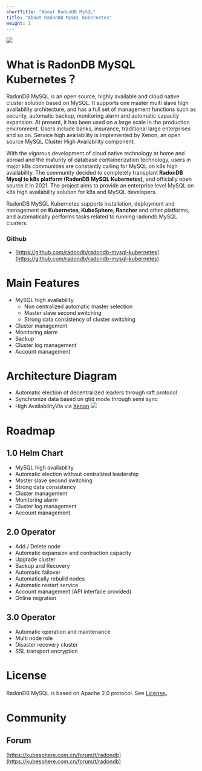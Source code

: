 ```yaml
---
shortTitle: "About RadonDB MySQL"
title: "About RadonDB MySQL Kubernetes"
weight: 1
---
```

![](https://dbg-files.pek3b.qingstor.com/radondb_website/news/211102_RadonDB%20MySQL%20on%20K8s%202.1.0%20%E5%8F%91%E5%B8%83%EF%BC%81/2.jpg)

# What is RadonDB MySQL Kubernetes？
RadonDB MySQL is an open source, highly available and cloud native cluster solution based on MySQL. It supports one master multi slave high availability architecture, and has a full set of management functions such as security, automatic backup, monitoring alarm and automatic capacity expansion. At present, it has been used on a large scale in the production environment. Users include banks, insurance, traditional large enterprises and so on. Service high availability is implemented by Xenon, an open source MySQL Cluster High Availability component.

With the vigorous development of cloud native technology at home and abroad and the maturity of database containerization technology, users in major k8s communities are constantly calling for MySQL on k8s high availability. The community decided to completely transplant **RadonDB Mysql to k8s platform (RadonDB MySQL Kubernetes)**, and officially open source it in 2021. The project aims to provide an enterprise level MySQL on k8s high availability solution for k8s and MySQL developers.

RadonDB MySQL Kubernetes supports installation, deployment and management on **Kubernetes, KubeSphere, Rancher** and other platforms, and automatically performs tasks related to running radondb MySQL clusters.

### Github

* [https://github.com/radondb/radondb-mysql-kubernetes](https://github.com/radondb/radondb-mysql-kubernetes)

# Main Features
- MySQL high availability
    - Non centralized automatic master selection
    - Master slave second switching
    - Strong data consistency of cluster switching
- Cluster management
- Monitoring alarm
- Backup
- Cluster log management
- Account management


# Architecture Diagram
- Automatic election of decentralized leaders through raft protocol
- Synchronize data based on gtid mode through semi sync
- High AvailabilityVia via [Xenon](https://github.com/radondb/xenon)
![](https://dbg-files.pek3b.qingstor.com/radondb_website/post/211108_MySQL%20Operator%2001%20%7C%20%E6%9E%B6%E6%9E%84%E8%AE%BE%E8%AE%A1%E6%A6%82%E8%A7%88/3.jpg)

# Roadmap

## 1.0 Helm Chart

- MySQL high availability
- Automatic election without centralized leadership
- Master slave second switching
- Strong data consistency
- Cluster management
- Monitoring alarm
- Cluster log management
- Account management

## 2.0 Operator

- Add / Delete node
- Automatic expansion and contraction capacity
- Upgrade cluster
- Backup and Recovery
- Automatic failover
- Automatically rebuild nodes
- Automatic restart service
- Account management (API interface provided)
- Online migration

## 3.0 Operator

- Automatic operation and maintenance
- Multi node role
- Disaster recovery cluster
- SSL transport encryption

# License
RadonDB MySQL is based on Apache 2.0 protocol. See [License](https://github.com/radondb/radondb-mysql-kubernetes/blob/main/LICENSE)。

# Community

## Forum
[https://kubesphere.com.cn/forum/t/radondb](https://kubesphere.com.cn/forum/t/radondb)
